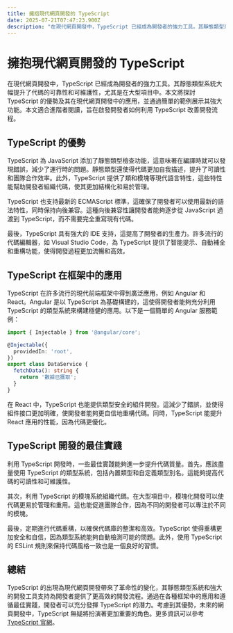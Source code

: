 ```yaml
---
title: 擁抱現代網頁開發的 TypeScript
date: 2025-07-21T07:47:23.900Z
description: "在現代網頁開發中，TypeScript 已經成為開發者的強力工具。其靜態類型系統大幅提升了代碼的可靠性和可維護性，尤其是在大型項目中。本文將探討 TypeScript 的優勢及其在現代網頁開發中的應用，並通過簡單的範例展示其強大功能。本文適合進階者閱讀，旨在啟發開發者如何利用 TypeScript 改善開發流程。"
---
```


# 擁抱現代網頁開發的 TypeScript

在現代網頁開發中，TypeScript 已經成為開發者的強力工具。其靜態類型系統大幅提升了代碼的可靠性和可維護性，尤其是在大型項目中。本文將探討 TypeScript 的優勢及其在現代網頁開發中的應用，並通過簡單的範例展示其強大功能。本文適合進階者閱讀，旨在啟發開發者如何利用 TypeScript 改善開發流程。

## TypeScript 的優勢

TypeScript 為 JavaScript 添加了靜態類型檢查功能，這意味著在編譯時就可以發現錯誤，減少了運行時的問題。靜態類型還使得代碼更加自我描述，提升了可讀性和團隊合作效率。此外，TypeScript 提供了類和模塊等現代語言特性，這些特性能幫助開發者組織代碼，使其更加結構化和易於管理。

TypeScript 也支持最新的 ECMAScript 標準，這確保了開發者可以使用最新的語法特性，同時保持向後兼容。這種向後兼容性讓開發者能夠逐步從 JavaScript 過渡到 TypeScript，而不需要完全重寫現有代碼。

最後，TypeScript 具有強大的 IDE 支持，這提高了開發者的生產力。許多流行的代碼編輯器，如 Visual Studio Code，為 TypeScript 提供了智能提示、自動補全和重構功能，使得開發過程更加流暢和高效。

## TypeScript 在框架中的應用

TypeScript 在許多流行的現代前端框架中得到廣泛應用，例如 Angular 和 React。Angular 是以 TypeScript 為基礎構建的，這使得開發者能夠充分利用 TypeScript 的類型系統來構建穩健的應用。以下是一個簡單的 Angular 服務範例：

```typescript
import { Injectable } from '@angular/core';

@Injectable({
  providedIn: 'root',
})
export class DataService {
  fetchData(): string {
    return '數據已獲取';
  }
}
```

在 React 中，TypeScript 也能提供類型安全的組件開發。這減少了錯誤，並使得組件接口更加明確，使開發者能夠更自信地重構代碼。同時，TypeScript 能提升 React 應用的性能，因為代碼更優化。

## TypeScript 開發的最佳實踐

利用 TypeScript 開發時，一些最佳實踐能夠進一步提升代碼質量。首先，應該盡量使用 TypeScript 的類型系統，包括內置類型和自定義類型別名。這能夠提高代碼的可讀性和可維護性。

其次，利用 TypeScript 的模塊系統組織代碼。在大型項目中，模塊化開發可以使代碼更易於管理和重用。這也能促進團隊合作，因為不同的開發者可以專注於不同的模塊。

最後，定期進行代碼重構，以確保代碼庫的整潔和高效。TypeScript 使得重構更加安全和自信，因為類型系統能夠自動檢測可能的問題。此外，使用 TypeScript 的 ESLint 規則來保持代碼風格一致也是一個良好的習慣。

## 總結

TypeScript 的出現為現代網頁開發帶來了革命性的變化，其靜態類型系統和強大的開發工具支持為開發者提供了更高效的開發流程。通過在各種框架中的應用和遵循最佳實踐，開發者可以充分發揮 TypeScript 的潛力。考慮到其優勢，未來的網頁開發中，TypeScript 無疑將扮演著更加重要的角色。更多資訊可以參考 [TypeScript 官網](https://www.typescriptlang.org/)。